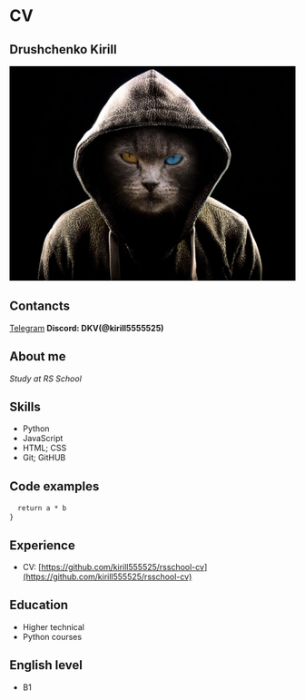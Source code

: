 # CV

## Drushchenko Kirill
![Avatar](cat.jpg)

## Contancts
[Telegram](https://t.me/kirill555525)
**Discord: DKV(@kirill5555525)**

## About me
*Study at RS School*

## Skills
* Python
* JavaScript
* HTML; CSS
* Git; GitHUB

## Code examples
```function multiply(a, b){
  return a * b
}
```

## Experience
* CV: [https://github.com/kirill555525/rsschool-cv](https://github.com/kirill555525/rsschool-cv)

## Education
* Higher technical
* Python courses

## English level
* B1

